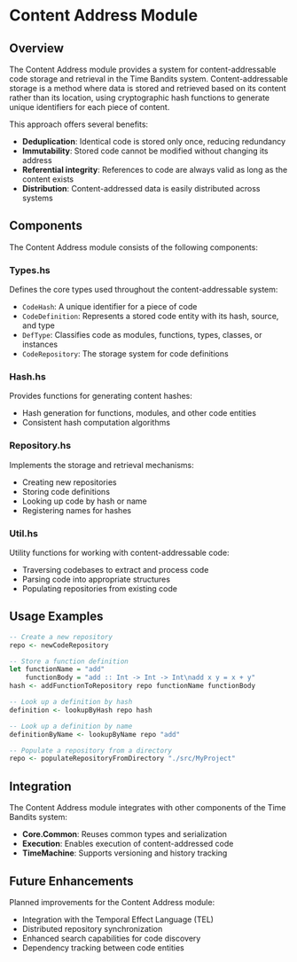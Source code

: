 # Content Address Module

## Overview

The Content Address module provides a system for content-addressable code storage and retrieval in the Time Bandits system. Content-addressable storage is a method where data is stored and retrieved based on its content rather than its location, using cryptographic hash functions to generate unique identifiers for each piece of content.

This approach offers several benefits:
- **Deduplication**: Identical code is stored only once, reducing redundancy
- **Immutability**: Stored code cannot be modified without changing its address
- **Referential integrity**: References to code are always valid as long as the content exists
- **Distribution**: Content-addressed data is easily distributed across systems

## Components

The Content Address module consists of the following components:

### Types.hs

Defines the core types used throughout the content-addressable system:
- `CodeHash`: A unique identifier for a piece of code
- `CodeDefinition`: Represents a stored code entity with its hash, source, and type
- `DefType`: Classifies code as modules, functions, types, classes, or instances
- `CodeRepository`: The storage system for code definitions

### Hash.hs

Provides functions for generating content hashes:
- Hash generation for functions, modules, and other code entities
- Consistent hash computation algorithms

### Repository.hs

Implements the storage and retrieval mechanisms:
- Creating new repositories
- Storing code definitions
- Looking up code by hash or name
- Registering names for hashes

### Util.hs

Utility functions for working with content-addressable code:
- Traversing codebases to extract and process code
- Parsing code into appropriate structures
- Populating repositories from existing code

## Usage Examples

```haskell
-- Create a new repository
repo <- newCodeRepository

-- Store a function definition
let functionName = "add"
    functionBody = "add :: Int -> Int -> Int\nadd x y = x + y"
hash <- addFunctionToRepository repo functionName functionBody

-- Look up a definition by hash
definition <- lookupByHash repo hash

-- Look up a definition by name
definitionByName <- lookupByName repo "add"

-- Populate a repository from a directory
repo <- populateRepositoryFromDirectory "./src/MyProject"
```

## Integration

The Content Address module integrates with other components of the Time Bandits system:
- **Core.Common**: Reuses common types and serialization
- **Execution**: Enables execution of content-addressed code
- **TimeMachine**: Supports versioning and history tracking

## Future Enhancements

Planned improvements for the Content Address module:
- Integration with the Temporal Effect Language (TEL)
- Distributed repository synchronization
- Enhanced search capabilities for code discovery
- Dependency tracking between code entities 